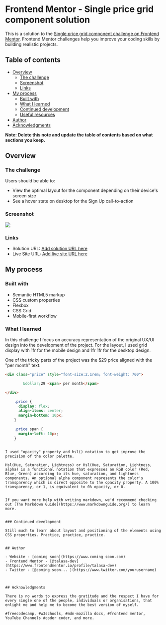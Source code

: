 # Frontend Mentor - Single price grid component solution

This is a solution to the [Single price grid component challenge on Frontend Mentor](https://www.frontendmentor.io/challenges/single-price-grid-component-5ce41129d0ff452fec5abbbc). Frontend Mentor challenges help you improve your coding skills by building realistic projects. 

## Table of contents

- [Overview](#overview)
  - [The challenge](#the-challenge)
  - [Screenshot](#screenshot)
  - [Links](#links)
- [My process](#my-process)
  - [Built with](#built-with)
  - [What I learned](#what-i-learned)
  - [Continued development](#continued-development)
  - [Useful resources](#useful-resources)
- [Author](#author)
- [Acknowledgments](#acknowledgments)

**Note: Delete this note and update the table of contents based on what sections you keep.**

## Overview

### The challenge

Users should be able to:

- View the optimal layout for the component depending on their device's screen size
- See a hover state on desktop for the Sign Up call-to-action

### Screenshot

![](./screenshot.jpg)


### Links

- Solution URL: [Add solution URL here](https://your-solution-url.com)
- Live Site URL: [Add live site URL here](https://your-live-site-url.com)

## My process

### Built with

- Semantic HTML5 markup
- CSS custom properties
- Flexbox
- CSS Grid
- Mobile-first workflow


### What I learned

In this challenge I focus on accuracy representation of the original UX/UI design into the development of the project. For the layout, I used grid display with 1fr for the mobile design and 1fr 1fr for the desktop design.  

One of the tricky parts of the project was the $29 price aligned with the "per month" text:

```html
<div class="price" style="font-size:2.1rem; font-weight: 700">

        &dollar;29 <span> per month</span>

</div>
```
```css
    .price {
      display: flex;
      align-items: center;
      margin-bottom: 10px;
    }

    .price span {
      margin-left: 10px;
    }
```
```

I used "opacity" property and hsl() notation to get improve the precision of the color palette. 

Hsl(Hue, Saturation, Lightness) or Hsl(Hue, Saturation, Lightness, alpha) is a functional notation that expresses an RGB color (Red, Blue, Green) according to its hue, saturation, and lightness components. An optional alpha component represents the color's transparency which is direct opposite to the opacity property. A 100% transparency, or 1, is equivalent to 0% opacity, or 0. 


If you want more help with writing markdown, we'd recommend checking out [The Markdown Guide](https://www.markdownguide.org/) to learn more.


### Continued development

Still much to learn about layout and positioning of the elements using CSS properties. Practice, practice, practice. 
 

## Author

- Website - [coming soon](https://www.coming soon.com)
- Frontend Mentor - [@talasa-dev](https://www.frontendmentor.io/profile/talasa-dev)
- Twitter - [@coming soon... ](https://www.twitter.com/yourusername)



## Acknowledgments

There is no words to express the gratitude and the respect I have for every single one of the people, individuals or organisations, that enlight me and help me to become the best version of myself. 

#freecodecamp, #w3schools, #mdn-mozilla docs, #frontend mentor, YouTube Channels #coder coder, and more.





